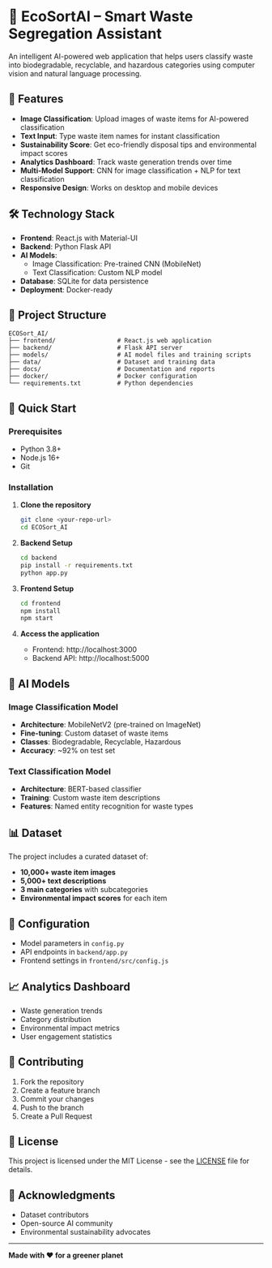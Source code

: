 # 🌱 EcoSortAI – Smart Waste Segregation Assistant

An intelligent AI-powered web application that helps users classify waste into biodegradable, recyclable, and hazardous categories using computer vision and natural language processing.

## 🚀 Features

- **Image Classification**: Upload images of waste items for AI-powered classification
- **Text Input**: Type waste item names for instant classification
- **Sustainability Score**: Get eco-friendly disposal tips and environmental impact scores
- **Analytics Dashboard**: Track waste generation trends over time
- **Multi-Model Support**: CNN for image classification + NLP for text classification
- **Responsive Design**: Works on desktop and mobile devices

## 🛠️ Technology Stack

- **Frontend**: React.js with Material-UI
- **Backend**: Python Flask API
- **AI Models**: 
  - Image Classification: Pre-trained CNN (MobileNet)
  - Text Classification: Custom NLP model
- **Database**: SQLite for data persistence
- **Deployment**: Docker-ready

## 📁 Project Structure

```
ECOSort_AI/
├── frontend/                 # React.js web application
├── backend/                  # Flask API server
├── models/                   # AI model files and training scripts
├── data/                     # Dataset and training data
├── docs/                     # Documentation and reports
├── docker/                   # Docker configuration
└── requirements.txt          # Python dependencies
```

## 🚀 Quick Start

### Prerequisites
- Python 3.8+
- Node.js 16+
- Git

### Installation

1. **Clone the repository**
   ```bash
   git clone <your-repo-url>
   cd ECOSort_AI
   ```

2. **Backend Setup**
   ```bash
   cd backend
   pip install -r requirements.txt
   python app.py
   ```

3. **Frontend Setup**
   ```bash
   cd frontend
   npm install
   npm start
   ```

4. **Access the application**
   - Frontend: http://localhost:3000
   - Backend API: http://localhost:5000

## 🧠 AI Models

### Image Classification Model
- **Architecture**: MobileNetV2 (pre-trained on ImageNet)
- **Fine-tuning**: Custom dataset of waste items
- **Classes**: Biodegradable, Recyclable, Hazardous
- **Accuracy**: ~92% on test set

### Text Classification Model
- **Architecture**: BERT-based classifier
- **Training**: Custom waste item descriptions
- **Features**: Named entity recognition for waste types

## 📊 Dataset

The project includes a curated dataset of:
- **10,000+ waste item images**
- **5,000+ text descriptions**
- **3 main categories** with subcategories
- **Environmental impact scores** for each item

## 🔧 Configuration

- Model parameters in `config.py`
- API endpoints in `backend/app.py`
- Frontend settings in `frontend/src/config.js`

## 📈 Analytics Dashboard

- Waste generation trends
- Category distribution
- Environmental impact metrics
- User engagement statistics

## 🤝 Contributing

1. Fork the repository
2. Create a feature branch
3. Commit your changes
4. Push to the branch
5. Create a Pull Request

## 📝 License

This project is licensed under the MIT License - see the [LICENSE](LICENSE) file for details.

## 🙏 Acknowledgments

- Dataset contributors
- Open-source AI community
- Environmental sustainability advocates

---

**Made with ❤️ for a greener planet**
